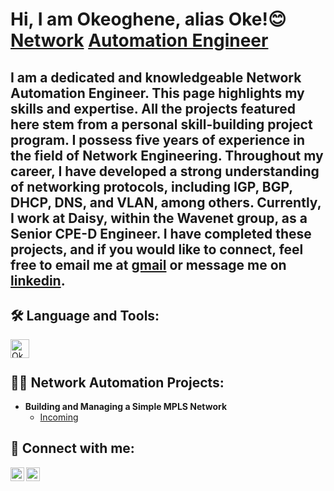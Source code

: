 <h1>Hi, I am Okeoghene, alias Oke!😊 <br/><a href="https://github.com/Okeoghene">Network</a> <a href="https://www.linkedin.com/in/oke-m-7b399a161/">Automation Engineer</a></h1>

I am a dedicated and knowledgeable Network Automation Engineer. This page highlights my skills and expertise. All the projects featured here stem from a personal skill-building project program. I possess five years of experience in the field of Network Engineering. Throughout my career, I have developed a strong understanding of networking protocols, including IGP, BGP, DHCP, DNS, and VLAN, among others. Currently, I work at Daisy, within the Wavenet group, as a Senior CPE-D Engineer. I have completed these projects, and if you would like to connect, feel free to email me at [gmail] or message me on [linkedin].
---
<h2>🛠 Language and Tools:</h2>
<img align="left" alt="Okeoghene | GNS3" width="30px" style="padding-right:10px;" src="https://upload.wikimedia.org/wikiversity/en/7/7a/Gns3_logo.png" />

<br/>
<h1></h1>
<h2>👨‍💻 Network Automation Projects:</h2>

- <b>Building and Managing a Simple MPLS Network</b>
  - [Incoming](https://github.com/joshmadakor1/watch_out)

<h2> 🤳 Connect with me:</h2>

[<img align="left" alt="Okeoghene | LinkedIn" width="22px" src="https://cdn-icons-png.flaticon.com/512/174/174857.png" />][linkedin]
[<img align="left" alt="Okeoghene | Gmail" width="22px" src="https://cdn-icons-png.flaticon.com/512/281/281769.png" />][gmail]

[linkedin]: https://www.linkedin.com/in/oke-m-7b399a161/
[gmail]: mailto:okeoghene.mba@gmail.com
<!--
**Okeoghene/Okeoghene** is a ✨ uniquel_ ✨ repository because its `README.md` (this file) appears on your GitHub profile.

Here are some ideas to get you started:

- 🔭 I’m currently working on 
- 🌱 I’m currently learning 
- 👯 I’m looking to collaborate on 
- 🤔 I’m looking for help with 
- 💬 Ask me about 
- 📫 How to reach me: 
- 😄 Pronouns: 
- ⚡ Fun fact: 
-->
